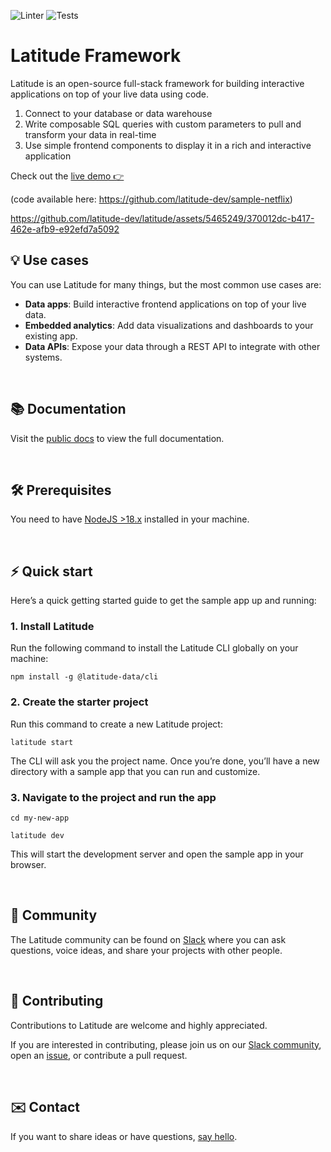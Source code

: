 ![Linter](https://github.com/latitude-dev/latitude/actions/workflows/linter.yml/badge.svg)
![Tests](https://github.com/latitude-dev/latitude/actions/workflows/test.yml/badge.svg)

# Latitude Framework

Latitude is an open-source full-stack framework for building interactive applications on top of your live data using code.

1. Connect to your database or data warehouse
2. Write composable SQL queries with custom parameters to pull and transform your data in real-time
3. Use simple frontend components to display it in a rich and interactive application

Check out the [live demo 👉](https://netflix-sample.fly.dev/)

(code available here: https://github.com/latitude-dev/sample-netflix)

https://github.com/latitude-dev/latitude/assets/5465249/370012dc-b417-462e-afb9-e92efd7a5092

## 💡 Use cases

You can use Latitude for many things, but the most common use cases are:

- **Data apps**: Build interactive frontend applications on top of your live data.
- **Embedded analytics**: Add data visualizations and dashboards to your existing app.
- **Data APIs**: Expose your data through a REST API to integrate with other systems.

<br />

## 📚 Documentation

Visit the [public docs](https://docs.latitude.so/) to view the full documentation.

<br />

## 🛠️ Prerequisites

You need to have [NodeJS >18.x](https://nodejs.org/en) installed in your
machine.

<br />

## ⚡ Quick start

Here’s a quick getting started guide to get the sample app up and running:

### 1. Install Latitude

Run the following command to install the Latitude CLI globally on your machine:

`npm install -g @latitude-data/cli`

### 2. Create the starter project

Run this command to create a new Latitude project:

`latitude start`

The CLI will ask you the project name. Once you’re done, you’ll have a new
directory with a sample app that you can run and customize.

### 3. Navigate to the project and run the app

`cd my-new-app`

`latitude dev`

This will start the development server and open the sample app in your browser.

<br />

## 👥 Community

The Latitude community can be found on
[Slack](https://trylatitude.slack.com/join/shared_invite/zt-17dyj4elt-rwM~h2OorAA3NtgmibhnLA#/shared-invite/email)
where you can ask questions, voice ideas, and share your projects with other
people.

<br />

## 🤝 Contributing

Contributions to Latitude are welcome and highly appreciated.

If you are interested in contributing, please join us on our [Slack
community](https://trylatitude.slack.com/join/shared_invite/zt-17dyj4elt-rwM~h2OorAA3NtgmibhnLA#/shared-invite/email),
open an [issue](https://github.com/evidence-dev/evidence/issues/new), or
contribute a pull request.

<br />

## ✉️ Contact

If you want to share ideas or have questions, [say
hello](https://www.notion.so/4086e35ef7c14a6da14c1c9ce1c6be32?pvs=21).

